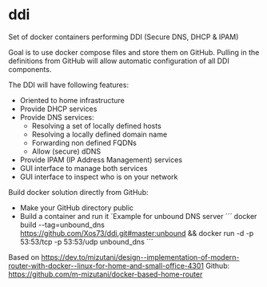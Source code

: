 # ddi
Set of docker containers performing DDI (Secure DNS, DHCP &amp; IPAM)

Goal is to use docker compose files and store them on GitHub.
Pulling in the definitions from GitHub will allow automatic configuration of all DDI components.

The DDI will have following features:

* Oriented to home infrastructure
* Provide DHCP services
* Provide DNS services:
  - Resolving a set of locally defined hosts
  - Resolving a locally defined domain name
  - Forwarding non defined FQDNs
  - Allow (secure) dDNS
* Provide IPAM (IP Address Management) services
* GUI interface to manage both services
* GUI interface to inspect who is on your network

Build docker solution directly from GitHub:
* Make your GitHub directory public
* Build a container and run it
´Example for unbound DNS server
´´´
docker build --tag=unbound_dns https://github.com/Xos73/ddi.git#master:unbound && docker run -d -p 53:53/tcp -p 53:53/udp unbound_dns
´´´

Based on https://dev.to/mizutani/design--implementation-of-modern-router-with-docker--linux-for-home-and-small-office-4301
Github: https://github.com/m-mizutani/docker-based-home-router
